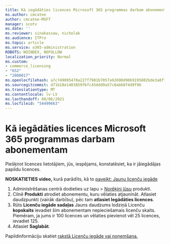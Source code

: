 ```yaml
---
title: Kā iegādāties licences Microsoft 365 programmas darbam abonementam
ms.author: cmcatee
author: cmcatee-MSFT
manager: scotv
ms.date: ''
ms.reviewer: sinakassaw, nicholak
ms.audience: ITPro
ms.topic: article
ms.service: o365-administration
ROBOTS: NOINDEX, NOFOLLOW
localization_priority: Normal
ms.custom:
- commerce_licensing
- "652"
- "2000017"
ms.openlocfilehash: a7c749095478a227f7981b7057a92690d90b9195802bde3a8f784e25d1ac03a7
ms.sourcegitcommit: d71b18e1403859fbfc45ddd9a57c8ab68f4d9f96
ms.translationtype: MT
ms.contentlocale: lv-LV
ms.lasthandoff: 08/06/2021
ms.locfileid: "54499663"
---
```

# <a name="how-to-buy-licenses-for-your-microsoft-365-apps-for-business-subscription"></a>Kā iegādāties licences Microsoft 365 programmas darbam abonementam

Piešķirot licences lietotājiem, jūs, iespējams, konstatēsiet, ka ir jāiegādājas papildu licences.

**NOSKATIETIES video,** kurā parādīts, kā to [paveikt: Jaunu licenču iegāde](https://go.microsoft.com/fwlink/p/?linkid=2154857)
  
1. Administrēšanas centrā dodieties uz lapu  >  [Norēķini jūsu](https://go.microsoft.com/fwlink/p/?linkid=842054) produkti.
2. Cilnē **Produkti** atrodiet abonementu, kuru vēlaties atjaunināt. Atlasiet daudzpunkti (vairāk darbību), pēc tam **atlasiet Iegādāties licences**.
3. Rūts **Licenču iegāde sadaļas** Jauns daudzums lodziņā Licenču **kopskaits** ievadiet šim abonementam nepieciešamais licenču skaits.  Piemēram, ja jums ir 100 licences un vēlaties pievienot vēl 25 licences, ievadiet 125.
4. Atlasiet **Saglabāt**.

Papildinformāciju skatiet [rakstā Licenču iegāde vai noņemšana.](/microsoft-365/commerce/licenses/buy-licenses)